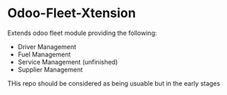 Odoo-Fleet-Xtension
===================

Extends odoo fleet module providing the following:
* Driver Management
* Fuel Management
* Service Management (unfinished)
* Supplier Management

THis repo should be considered as being usuable but in the early stages
